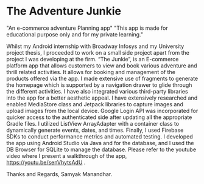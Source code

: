 # The Adventure Junkie
"An e-commerce adventure Planning app"
"This app is made for educational purpose only and for my private learning."

Whilst my Android internship with Broadway Infosys and my University project thesis, I proceeded to work on a small side project apart from the project I was developing at the firm. “The Junkie”, is an E-commerce platform app that allows customers to view and book various adventure and thrill related activities. It allows for booking and management of the products offered via the app. I made extensive use of fragments to generate the homepage which is supported by a navigation drawer to glide through the different activities. I have also integrated various third-party libraries into the app for a better aesthetic appeal. I have extensively researched and enabled MediaStore class and Jetpack libraries to capture images and upload images from the local device. Google Login API was incorporated for quicker access to the authenticated side after updating all the appropriate Gradle files. I utilized ListView ArrayAdapter with a container class to dynamically generate events, dates, and times. Finally, I used Firebase SDKs to conduct performance metrics and automated testing. I developed the app using Android Studio via Java and for the database, and I used the DB Browser for SQLite to manage the database. Please refer to the youtube video where I present a walkthrough of the app, https://youtu.be/senVhytsAdU .

Thanks and Regards,
Samyak Manandhar.
